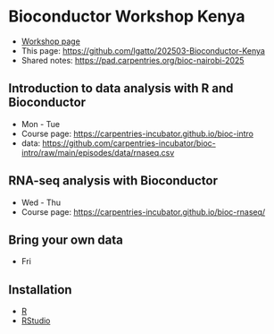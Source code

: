 # Bioconductor Workshop Kenya

- [Workshop page](https://training.bioconductor.org/workshops/2025-03-Nairobi/index.html)
- This page: https://github.com/lgatto/202503-Bioconductor-Kenya
- Shared notes: https://pad.carpentries.org/bioc-nairobi-2025

## Introduction to data analysis with R and Bioconductor

- Mon - Tue
- Course page: https://carpentries-incubator.github.io/bioc-intro
- data: https://github.com/carpentries-incubator/bioc-intro/raw/main/episodes/data/rnaseq.csv

## RNA-seq analysis with Bioconductor

- Wed - Thu
- Course page: https://carpentries-incubator.github.io/bioc-rnaseq/

## Bring your own data

- Fri

## Installation

- [R](https://carpentries-incubator.github.io/bioc-intro/)
- [RStudio](https://carpentries-incubator.github.io/bioc-intro/)